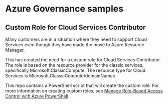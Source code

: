 # Azure Governance samples #


## Custom Role for Cloud Services Contributor ##

Many customers are in a situation where they need to support Cloud Services even though they have made the move to Azure Resource Manager. 

This has created the need for a custom role for Cloud Services Contributor. The role is based on the resource provider for the classic services, specifically Microsoft.ClassicCompute. The resource type for Cloud Services is Microsoft.ClassicCompute/domainNames

This repo contains a PowerShell script that will create the custom role. For more information on creating custom roles, see [Manage Role-Based Access Control with Azure PowerShell](https://docs.microsoft.com/en-us/azure/active-directory/role-based-access-control-manage-access-powershell)